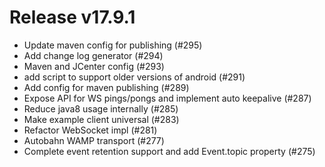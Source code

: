 # Release v17.9.1

  * Update maven config for publishing (#295)
  * Add change log generator (#294)
  * Maven and JCenter config (#293)
  * add script to support older versions of android (#291)
  * Add config for maven publishing (#289)
  * Expose API for WS pings/pongs and implement auto keepalive (#287)
  * Reduce java8 usage internally (#285)
  * Make example client universal (#283)
  * Refactor WebSocket impl (#281)
  * Autobahn WAMP transport (#277)
  * Complete event retention support and add Event.topic property (#275)


